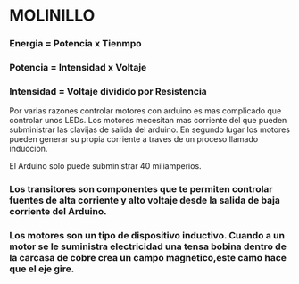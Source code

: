 # MOLINILLO

### Energia = Potencia x Tienmpo

### Potencia = Intensidad x Voltaje

### Intensidad = Voltaje dividido por Resistencia


Por varias razones controlar motores con arduino es mas complicado que controlar unos LEDs.
Los motores mecesitan mas corriente del que pueden subministrar las clavijas de salida del arduino.
En segundo lugar los motores pueden generar su propia corriente a traves de un proceso llamado induccion.

El Arduino solo puede subministrar 40 miliamperios.


### Los transitores son componentes que te permiten controlar fuentes de alta corriente y alto voltaje desde la salida de baja corriente del Arduino.

### Los motores son un tipo de dispositivo inductivo. Cuando a un motor se le suministra electricidad una tensa bobina dentro de la carcasa de cobre crea un campo magnetico,este camo hace que el eje gire.

